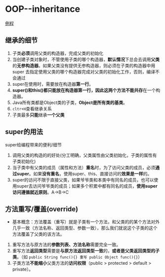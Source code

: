 # OOP--inheritance

[例程](./Inheritance.java)

## 继承的细节

1. 子类**必须**调用父类的构造器，完成父类的初始化
2. 当创建子类对象时，不管使用子类的哪个构造器，**默认情况**下总会去调用**父类**的**无参构造器**。如果父类没有提供无参构造器，则必须在子类的构造器中用super 去指定使用父类的哪个构造器完成对父类的初始化工作，否则，编译不会通过
3. super在使用时，需要放在构造器**第一行**。
4. **super()**和**this()**都只能放在构造器第一行，因此这两个方法**不能共存**在一个构造器。
5. Java所有类都是Object类的子类，**Object是所有类的基类**。
6. `cltr+H`查看继承关系
7. 子类最多**只能**继承**一个父类**

## super的用法 

super给编程带来的便利/细节

1. 调用父类的构造的的好处(分工明确，父类属性由父类初始化，子类的属性有子类初始化)
2. 当子类中有父类的成员（属性和方法）**重名**时，为了访问父类的成员，必须**通过super**。如果**没有重名**，使用super、this、直接访问的**效果是一样**的。
3. super的访问不限于直接父类，如果爷爷类和本类中有同名的成员，也可以使用super去访问爷爷类的成员；如果多个积累中都有同名的成员，**使用super访问遵循就近原则**。A->B->C

## 方法重写/覆盖(override)

 - 基本概念：方法覆盖（重写）就是子类有一个方法，和父类的的某个方法对外几乎一致（方法名称、返回类型、参数一致），那么我们就说这个子类的这个方法覆盖了父类的该方法。

1. 重写方法与原方法的**参数列表、方法名称**需要完全一致。
2. 重写方法**返回类型**需要是**与原方法返回类型一致**的，**或者是父类返回类型的子类**。（如 `public String func(){} 重写 public Object func(){}`）
3. 子类方法**不能缩小**父类方法的**访问权限**（public > protected > default > private）。
